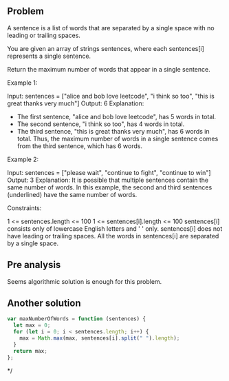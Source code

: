 ## Problem

A sentence is a list of words that are separated by a single space with no leading or trailing spaces.

You are given an array of strings sentences, where each sentences[i] represents a single sentence.

Return the maximum number of words that appear in a single sentence.

Example 1:

Input: sentences = ["alice and bob love leetcode", "i think so too", "this is great thanks very much"]
Output: 6
Explanation:

- The first sentence, "alice and bob love leetcode", has 5 words in total.
- The second sentence, "i think so too", has 4 words in total.
- The third sentence, "this is great thanks very much", has 6 words in total.
  Thus, the maximum number of words in a single sentence comes from the third sentence, which has 6 words.

Example 2:

Input: sentences = ["please wait", "continue to fight", "continue to win"]
Output: 3
Explanation: It is possible that multiple sentences contain the same number of words.
In this example, the second and third sentences (underlined) have the same number of words.

Constraints:

1 <= sentences.length <= 100
1 <= sentences[i].length <= 100
sentences[i] consists only of lowercase English letters and ' ' only.
sentences[i] does not have leading or trailing spaces.
All the words in sentences[i] are separated by a single space.

## Pre analysis

Seems algorithmic solution is enough for this problem.

## Another solution

```javascript
var maxNumberOfWords = function (sentences) {
  let max = 0;
  for (let i = 0; i < sentences.length; i++) {
    max = Math.max(max, sentences[i].split(" ").length);
  }
  return max;
};
```

\*/
